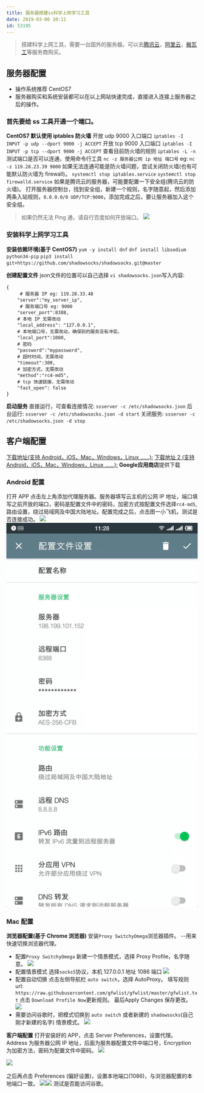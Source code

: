 ```yaml
---
title: 服务器搭建ss科学上网学习工具
date: 2019-03-06 10:11
id: 53195
---
```


> 搭建科学上网工具，需要一台国外的服务器。可以去[腾讯云](https://cloud.tencent.com/)，[阿里云](https://www.aliyun.com/)，[搬瓦工](https://bandwagonhost.com/)等服务商购买。
## 服务器配置
- 操作系统推荐 CentOS7
- 服务器购买和系统安装都可以在以上网站快速完成，直接进入连接上服务器之后的操作。

### 首先要给 ss 工具开通一个端口。
**CentOS7 默认使用 iptables 防火墙**
 开放 udp 9000 入口端口
`iptables -I INPUT -p udp --dport 9000 -j ACCEPT`
开放 tcp 9000 入口端口
`iptables -I INPUT -p tcp --dport 9000 -j ACCEPT`
查看目前防火墙的规则
`iptables -L -n`
测试端口是否可以连通，使用命令行工具
`nc -z 服务器公网 ip 地址 端口号`
eg: `nc -z 119.28.23.39 9000`
如果无法连通可能是防火墙问题，尝试关闭防火墙(也有可能默认防火墙为 firewall)。
`systemctl stop iptables.service`
`systemctl stop firewalld.service`
如果是腾讯云的服务器，可能要配置一下安全组(腾讯云的防火墙)。
打开服务器控制台，找到安全组，新建一个规则，名字随意起，然后添加两条入站规则，`0.0.0.0/0 UDP/TCP:9000`，添加完成之后，要让服务器加入这个安全组。
> 如果仍然无法 Ping 通，请自行百度如何开放端口。
![](https://www.markeditor.com/file/get/dd00eaeee628810390a4da2fc340051b.png)

### 安装科学上网学习工具
**安装依赖环境(基于 CentOS7)**
`yum -y install dnf`
`dnf install libsodium python34-pip`
`pip3 install  git+https://github.com/shadowsocks/shadowsocks.git@master`

**创建配置文件**
json文件的位置可以自己选择
`vi shadowsocks.json`写入内容:
```
{
     # 服务器 IP eg: 119.28.33.48
    "server":"my_server_ip",
     # 服务端口号 eg: 9000
    "server_port":8388,
    # 本地 IP 无需改动
    "local_address": "127.0.0.1",
    # 本地端口号，无需改动，确保别的服务没有冲突。
    "local_port":1080,
    # 密码
    "password":"mypassword",
    # 超时时间，无需改动
    "timeout":300,
    # 加密方式，无需改动
    "method":"rc4-md5",
    # tcp 快速链接，无需改动
    "fast_open": false
}
```
**启动服务**
直接运行，可查看连接情况:
`ssserver -c /etc/shadowsocks.json`
后台运行:
`ssserver -c /etc/shadowsocks.json -d start`
关闭服务:
`ssserver -c /etc/shadowsocks.json -d stop`

## 客户端配置
[下载地址(支持 Android，iOS，Mac，Windows，Linux ……):](https://github.com/shadowsocks/shadowsocks/wiki/Ports-and-Clients)
[下载地址 2 (支持 Android，iOS，Mac，Windows，Linux ……):](https://shadowsocks.org/en/download/clients.html)
**Google应用商店**提供下载

### Android 配置
打开 APP 点击左上角添加代理服务器。服务器填写云主机的公网 IP 地址，端口填写之前开放的端口，密码是配置文件中的密码，加密方式按配置文件选择`rc4-md5`,路由设置，绕过局域网及中国大陆地址。配置完成之后，点击图一小飞机，测试是否连接成功。
![](https://www.markeditor.com/file/get/58e50e2a927f5a8d4406e68bc47499e1.jpg)![](/_images/21551845975_.pic.jpg?w=200)

### Mac 配置
**浏览器配置(基于 Chrome 浏览器)**
安装`Proxy SwitchyOmega`浏览器插件。 --用来快速切换浏览器代理。
* 配置`Proxy SwitchyOmega`
新建一个情景模式，选择 Proxy Profile，名字随意。
![](https://www.markeditor.com/file/get/252be63c02ea1f35503766839ba1bc86.png)
* 配置情景模式
选择`socks5`协议，本机 127.0.0.1 地址 1086 端口 
![](https://www.markeditor.com/file/get/f9ba634573eb54c3d7401239f3f47b8c.png)
* 配置自动切换
点击左侧导航栏 `auto switch`，选择 AutoProxy。
填写规则 url: `https://raw.githubusercontent.com/gfwlist/gfwlist/master/gfwlist.txt`
点击 `Download Profile Now`更新规则。
最后Apply Changes 保存更改。
![](https://www.markeditor.com/file/get/1e4c9f2c509aed6b28e0cf2f2678b42e.png)
* 需要访问谷歌时，把模式切换到 `auto switch` 或者新建的 `shadowsocks`(自己刚才新建的名字) 情景模式。
![](https://www.markeditor.com/file/get/6d761284729ee3742eb5005da3f889ef.png)

**客户端配置**
打开安装好的 APP，点击 Server Preferences，设置代理。
Address 为服务器公网 IP 地址，后面为服务器配置文件中端口号，Encryption 为加密方法，密码为配置文件中密码。
![](https://www.markeditor.com/file/get/b8318b0920821ef206ddd4f90d83818b.png)

![](https://www.markeditor.com/file/get/d349f6fb139159744216a64c30b8d579.png)

之后再点击 Preferences (偏好设置)，设置本地端口(1086)，与浏览器配置的本地端口一致。
![](https://www.markeditor.com/file/get/c2d2d5d27c65ba93f529c2bc04bd5ce3.png)![](https://www.markeditor.com/file/get/b36c60d75623dd494768c13a9ccbbffa.png)
测试是否能访问谷歌。